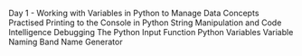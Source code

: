 Day 1 - Working with Variables in Python to Manage Data
Concepts Practised
Printing to the Console in Python
String Manipulation and Code Intelligence
Debugging
The Python Input Function
Python Variables
Variable Naming
Band Name Generator
